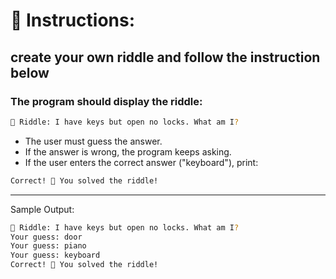 # 📌 Instructions:

## create your own riddle and follow the instruction below

### The program should display the riddle:

```bash
🔎 Riddle: I have keys but open no locks. What am I?
```

- The user must guess the answer.
- If the answer is wrong, the program keeps asking.
- If the user enters the correct answer ("keyboard"), print:

```bash
Correct! 🎉 You solved the riddle!
```

---

Sample Output:

```bash
🔎 Riddle: I have keys but open no locks. What am I?
Your guess: door
Your guess: piano
Your guess: keyboard
Correct! 🎉 You solved the riddle!
```
